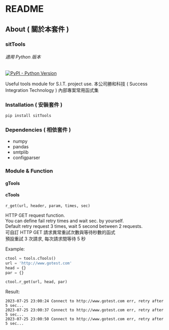 # README

## About ( 關於本套件 )

### sitTools
###### 適用 Python 版本
[![PyPI - Python Version](https://img.shields.io/pypi/pyversions/sitTools)](https://pypi.python.org/pypi/sitTools/)

Useful tools module for S.I.T. project use.
本公司勝和科技 ( Success Integration Technology ) 內部專案常用函式集

### Installation ( 安裝套件 )
```bash
pip install sitTools
```

### Dependencies ( 相依套件 )
- numpy
- pandas
- smtplib
- configparser

### Module & Function

#### gTools

#### cTools

`r_get(url, header, param, times, sec)`   
  
  HTTP GET request function.  
  You can define fail retry times and wait sec. by yourself.  
  Default retry request 3 times, wait 5 second between 2 requests.  
  可自訂 HTTP GET 請求異常重試次數與等待秒數的函式  
  預設重試 3 次請求, 每次請求間等待 5 秒
  
  Example:
  ```python
  ctool = tools.cTools()
  url = 'http://www.gotest.com'
  head = {}
  par = {}
  
  ctool.r_get(url, head, par)
  ```
  
  Result:
  ```
  2023-07-25 23:00:24 Connect to http://www.gotest.com err, retry after 5 sec...
  2023-07-25 23:00:37 Connect to http://www.gotest.com err, retry after 5 sec...
  2023-07-25 23:00:50 Connect to http://www.gotest.com err, retry after 5 sec...
  ```
